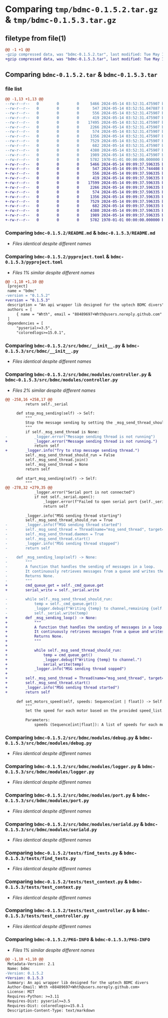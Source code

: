 # Comparing `tmp/bdmc-0.1.5.2.tar.gz` & `tmp/bdmc-0.1.5.3.tar.gz`

## filetype from file(1)

```diff
@@ -1 +1 @@
-gzip compressed data, was "bdmc-0.1.5.2.tar", last modified: Tue May 14 03:52:51 2024, max compression
+gzip compressed data, was "bdmc-0.1.5.3.tar", last modified: Tue May 14 09:09:57 2024, max compression
```

## Comparing `bdmc-0.1.5.2.tar` & `bdmc-0.1.5.3.tar`

### file list

```diff
@@ -1,13 +1,13 @@
--rw-r--r--   0        0        0     5466 2024-05-14 03:52:31.475907 bdmc-0.1.5.2/README.md
--rw-r--r--   0        0        0      547 2024-05-14 03:52:51.047887 bdmc-0.1.5.2/pyproject.toml
--rw-r--r--   0        0        0      556 2024-05-14 03:52:31.475907 bdmc-0.1.5.2/src/bdmc/__init__.py
--rw-r--r--   0        0        0      419 2024-05-14 03:52:31.475907 bdmc-0.1.5.2/src/bdmc/modules/cmd.py
--rw-r--r--   0        0        0    17495 2024-05-14 03:52:31.475907 bdmc-0.1.5.2/src/bdmc/modules/controller.py
--rw-r--r--   0        0        0     2266 2024-05-14 03:52:31.475907 bdmc-0.1.5.2/src/bdmc/modules/debug.py
--rw-r--r--   0        0        0      574 2024-05-14 03:52:31.475907 bdmc-0.1.5.2/src/bdmc/modules/logger.py
--rw-r--r--   0        0        0     1356 2024-05-14 03:52:31.475907 bdmc-0.1.5.2/src/bdmc/modules/port.py
--rw-r--r--   0        0        0     7529 2024-05-14 03:52:31.475907 bdmc-0.1.5.2/src/bdmc/modules/seriald.py
--rw-r--r--   0        0        0      682 2024-05-14 03:52:31.475907 bdmc-0.1.5.2/tests/find_tests.py
--rw-r--r--   0        0        0     4380 2024-05-14 03:52:31.475907 bdmc-0.1.5.2/tests/test_context.py
--rw-r--r--   0        0        0     1989 2024-05-14 03:52:31.475907 bdmc-0.1.5.2/tests/test_controller.py
--rw-r--r--   0        0        0     5782 1970-01-01 00:00:00.000000 bdmc-0.1.5.2/PKG-INFO
+-rw-r--r--   0        0        0     5466 2024-05-14 09:09:37.596335 bdmc-0.1.5.3/README.md
+-rw-r--r--   0        0        0      547 2024-05-14 09:09:57.744408 bdmc-0.1.5.3/pyproject.toml
+-rw-r--r--   0        0        0      556 2024-05-14 09:09:37.596335 bdmc-0.1.5.3/src/bdmc/__init__.py
+-rw-r--r--   0        0        0      419 2024-05-14 09:09:37.596335 bdmc-0.1.5.3/src/bdmc/modules/cmd.py
+-rw-r--r--   0        0        0    17599 2024-05-14 09:09:37.596335 bdmc-0.1.5.3/src/bdmc/modules/controller.py
+-rw-r--r--   0        0        0     2266 2024-05-14 09:09:37.596335 bdmc-0.1.5.3/src/bdmc/modules/debug.py
+-rw-r--r--   0        0        0      574 2024-05-14 09:09:37.596335 bdmc-0.1.5.3/src/bdmc/modules/logger.py
+-rw-r--r--   0        0        0     1356 2024-05-14 09:09:37.596335 bdmc-0.1.5.3/src/bdmc/modules/port.py
+-rw-r--r--   0        0        0     7529 2024-05-14 09:09:37.596335 bdmc-0.1.5.3/src/bdmc/modules/seriald.py
+-rw-r--r--   0        0        0      682 2024-05-14 09:09:37.596335 bdmc-0.1.5.3/tests/find_tests.py
+-rw-r--r--   0        0        0     4380 2024-05-14 09:09:37.596335 bdmc-0.1.5.3/tests/test_context.py
+-rw-r--r--   0        0        0     1989 2024-05-14 09:09:37.596335 bdmc-0.1.5.3/tests/test_controller.py
+-rw-r--r--   0        0        0     5782 1970-01-01 00:00:00.000000 bdmc-0.1.5.3/PKG-INFO
```

### Comparing `bdmc-0.1.5.2/README.md` & `bdmc-0.1.5.3/README.md`

 * *Files identical despite different names*

### Comparing `bdmc-0.1.5.2/pyproject.toml` & `bdmc-0.1.5.3/pyproject.toml`

 * *Files 1% similar despite different names*

```diff
@@ -1,10 +1,10 @@
 [project]
 name = "bdmc"
-version = "0.1.5.2"
+version = "0.1.5.3"
 description = "An api wrapper lib designed for the uptech BDMC divers"
 authors = [
     { name = "Whth", email = "88489697+Whth@users.noreply.github.com" },
 ]
 dependencies = [
     "pyserial>=3.5",
     "coloredlogs>=15.0.1",
```

### Comparing `bdmc-0.1.5.2/src/bdmc/__init__.py` & `bdmc-0.1.5.3/src/bdmc/__init__.py`

 * *Files identical despite different names*

### Comparing `bdmc-0.1.5.2/src/bdmc/modules/controller.py` & `bdmc-0.1.5.3/src/bdmc/modules/controller.py`

 * *Files 2% similar despite different names*

```diff
@@ -258,16 +258,17 @@
         return self._serial
 
     def stop_msg_sending(self) -> Self:
         """
         Stop the message sending by setting the _msg_send_thread_should_run flag to False and joining the message send thread.
         """
         if self._msg_send_thread is None:
-            _logger.error("Message sending thread is not running")
+            _logger.error("Message sending thread is not running.")
             return self
+        _logger.info("Try to stop message sending thread.")
         self._msg_send_thread_should_run = False
         self._msg_send_thread.join()
         self._msg_send_thread = None
         return self
 
     def start_msg_sending(self) -> Self:
         """
@@ -278,32 +279,35 @@
             _logger.error("Serial port is not connected")
             if not self._serial.open():
                 _logger.error(f"Failed to open serial port {self._serial.port}")
                 return self
 
         _logger.info("MSG sending thread starting")
         self._msg_send_thread_should_run = True
-        _logger.info(f"MSG sending thread started")
-        self._msg_send_thread = Thread(name="msg_send_thread", target=self._msg_sending_loop)
-        self._msg_send_thread.daemon = True
-        self._msg_send_thread.start()
-        _logger.info("MSG sending thread stopped")
-        return self
 
-    def _msg_sending_loop(self) -> None:
-        """
-        A function that handles the sending of messages in a loop.
-        It continuously retrieves messages from a queue and writes them to a channel until the thread should stop running.
-        Returns None.
-        """
+        cmd_queue_get = self._cmd_queue.get
+        serial_write = self._serial.write
 
-        while self._msg_send_thread_should_run:
-            temp = self._cmd_queue.get()
-            _logger.debug(f"Writing {temp} to channel,remaining {self._cmd_queue.qsize()}")
-            self._serial.write(temp)
+        def _msg_sending_loop() -> None:
+            """
+            A function that handles the sending of messages in a loop.
+            It continuously retrieves messages from a queue and writes them to a channel until the thread should stop running.
+            Returns None.
+            """
+
+            while self._msg_send_thread_should_run:
+                temp = cmd_queue_get()
+                _logger.debug(f"Writing {temp} to channel.")
+                serial_write(temp)
+            _logger.info("MSG sending thread sopped")
+
+        self._msg_send_thread = Thread(name="msg_send_thread", target=_msg_sending_loop, daemon=True)
+        self._msg_send_thread.start()
+        _logger.info("MSG sending thread started")
+        return self
 
     def set_motors_speed(self, speeds: Sequence[int | float]) -> Self:
         """
         Set the speed for each motor based on the provided speed_list.
 
         Parameters:
             speeds (Sequence[int|float]): A list of speeds for each motor.
```

### Comparing `bdmc-0.1.5.2/src/bdmc/modules/debug.py` & `bdmc-0.1.5.3/src/bdmc/modules/debug.py`

 * *Files identical despite different names*

### Comparing `bdmc-0.1.5.2/src/bdmc/modules/logger.py` & `bdmc-0.1.5.3/src/bdmc/modules/logger.py`

 * *Files identical despite different names*

### Comparing `bdmc-0.1.5.2/src/bdmc/modules/port.py` & `bdmc-0.1.5.3/src/bdmc/modules/port.py`

 * *Files identical despite different names*

### Comparing `bdmc-0.1.5.2/src/bdmc/modules/seriald.py` & `bdmc-0.1.5.3/src/bdmc/modules/seriald.py`

 * *Files identical despite different names*

### Comparing `bdmc-0.1.5.2/tests/find_tests.py` & `bdmc-0.1.5.3/tests/find_tests.py`

 * *Files identical despite different names*

### Comparing `bdmc-0.1.5.2/tests/test_context.py` & `bdmc-0.1.5.3/tests/test_context.py`

 * *Files identical despite different names*

### Comparing `bdmc-0.1.5.2/tests/test_controller.py` & `bdmc-0.1.5.3/tests/test_controller.py`

 * *Files identical despite different names*

### Comparing `bdmc-0.1.5.2/PKG-INFO` & `bdmc-0.1.5.3/PKG-INFO`

 * *Files 1% similar despite different names*

```diff
@@ -1,10 +1,10 @@
 Metadata-Version: 2.1
 Name: bdmc
-Version: 0.1.5.2
+Version: 0.1.5.3
 Summary: An api wrapper lib designed for the uptech BDMC divers
 Author-Email: Whth <88489697+Whth@users.noreply.github.com>
 License: MIT
 Requires-Python: >=3.11
 Requires-Dist: pyserial>=3.5
 Requires-Dist: coloredlogs>=15.0.1
 Description-Content-Type: text/markdown
```

